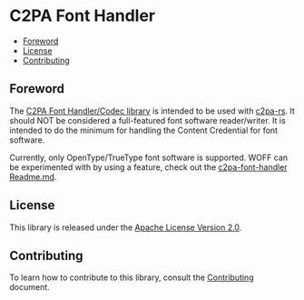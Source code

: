 # C2PA Font Handler

- [Foreword](#foreword)
- [License](#license)
- [Contributing](#contributing)

## Foreword

The [C2PA Font Handler/Codec library](./c2pa-font-handler/ReadMe.md) is intended to be used with
[c2pa-rs](https://github.com/contentauth/c2pa-rs). It should NOT be considered
a full-featured font software reader/writer. It is intended to do the minimum
for handling the Content Credential for font software.

Currently, only OpenType/TrueType font software is supported. WOFF can be experimented with by using a feature, check out the [c2pa-font-handler Readme.md](./c2pa-font-handler/ReadMe.md).

## License

This library is released under the [Apache License Version 2.0](./LICENSE).

## Contributing

To learn how to contribute to this library, consult the [Contributing](./Contributing.md) document.
